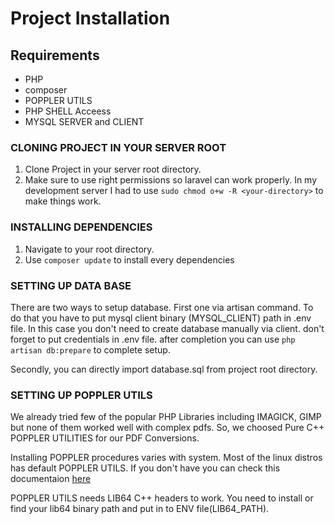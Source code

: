 # Project Installation
## Requirements
- PHP
- composer
- POPPLER UTILS
- PHP SHELL Acceess
- MYSQL SERVER and CLIENT

### CLONING PROJECT IN YOUR SERVER ROOT
1. Clone Project in your server root directory.
2. Make sure to use right permissions so laravel can work properly. In my development server I had to use ```sudo chmod o+w -R <your-directory>``` to make things work.


### INSTALLING DEPENDENCIES
1. Navigate to your root directory. 
2. Use ```composer update``` to install every dependencies

### SETTING UP DATA BASE
There are two ways to setup database. First one via artisan command.
To do that you have to put mysql client binary (MYSQL_CLIENT) path in .env file. In this case you don't need to create database manually via client. don't forget to put credentials in .env file. after completion you can use ```php artisan db:prepare``` to complete setup.

Secondly, you can directly import database.sql from project root directory.


### SETTING UP POPPLER UTILS
We already tried few of the popular PHP Libraries including IMAGICK, GIMP but none of them worked well with complex pdfs. So, we choosed Pure C++ POPPLER UTILITIES for our PDF Conversions.

Installing POPPLER procedures varies with system. Most of the linux distros has default POPPLER UTILS. If you don't have you can check this documentaion [here](https://howtoinstall.co/en/poppler-utils)

POPPLER UTILS needs LIB64 C++ headers to work. You need to install or find your lib64 binary path and put in to ENV file(LIB64_PATH).

